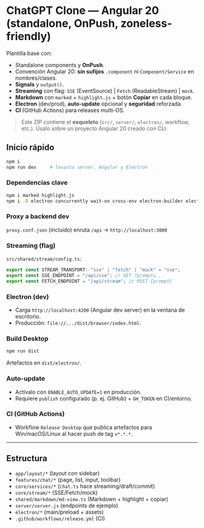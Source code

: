 # ChatGPT Clone — Angular 20 (standalone, OnPush, zoneless-friendly)

Plantilla base con:

- Standalone components y **OnPush**.
- Convención Angular 20: **sin sufijos** `.component` ni `Component/Service` en nombres/clases.
- **Signals** y `output()`.
- **Streaming** con flag: `SSE` (EventSource) | `Fetch` (ReadableStream) | `mock`.
- **Markdown** con `marked` + `highlight.js` + botón **Copiar** en cada bloque.
- **Electron** (dev/prod), **auto-update** opcional y **seguridad** reforzada.
- **CI** (GitHub Actions) para releases multi-OS.

> Este ZIP contiene el **esqueleto** (`src/`, `server/`, `electron/`, workflow, etc.). Úsalo sobre un proyecto Angular 20 creado con CLI.

## Inicio rápido

```bash
npm i
npm run dev     # levanta server, Angular y Electron
```

### Dependencias clave

```bash
npm i marked highlight.js
npm i -D electron concurrently wait-on cross-env electron-builder electron-updater
```

### Proxy a backend dev

`proxy.conf.json` (incluido) enruta `/api` → `http://localhost:3000`

### Streaming (flag)

`src/shared/stream/config.ts`:

```ts
export const STREAM_TRANSPORT: "sse" | "fetch" | "mock" = "sse";
export const SSE_ENDPOINT = "/api/sse"; // GET ?prompt=...
export const FETCH_ENDPOINT = "/api/stream"; // POST {prompt}
```

### Electron (dev)

- Carga `http://localhost:4200` (Angular dev server) en la ventana de escritorio.
- Producción: `file://.../dist/browser/index.html`.

### Build Desktop

```bash
npm run dist
```

Artefactos en `dist/electron/`.

### Auto-update

- Actívalo con `ENABLE_AUTO_UPDATE=1` en producción.
- Requiere `publish` configurado (p. ej. GitHub) + `GH_TOKEN` en CI/entorno.

### CI (GitHub Actions)

- Workflow `Release Desktop` que publica artefactos para Win/macOS/Linux al hacer push de tag `v*.*.*`.

---

## Estructura

- `app/layout/*` (layout con sidebar)
- `features/chat/*` (page, list, input, toolbar)
- `core/services/*` (`chat.ts` hace streaming/draft/commit)
- `core/stream/*` (SSE/Fetch/mock)
- `shared/markdown/md-view.ts` (Markdown + highlight + copiar)
- `server/server.js` (endpoints de ejemplo)
- `electron/*` (main/preload + assets)
- `.github/workflows/release.yml` (CI)
